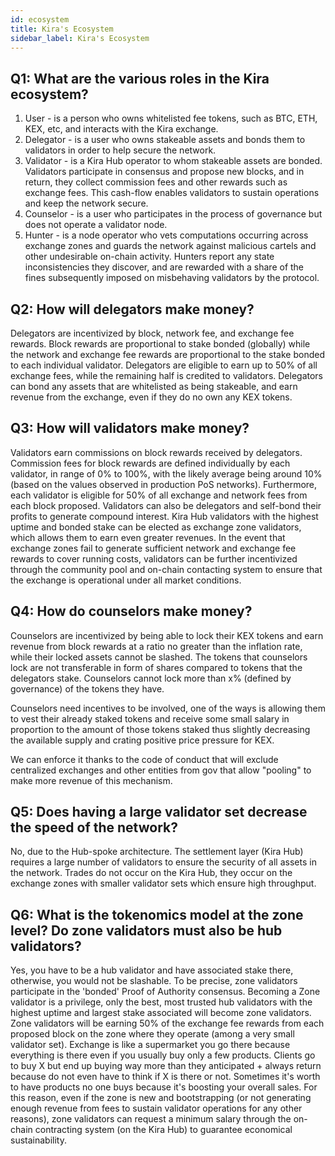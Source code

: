 ```yaml
---
id: ecosystem
title: Kira's Ecosystem
sidebar_label: Kira's Ecosystem
---
```


## Q1: What are the various roles in the Kira ecosystem?

1. User - is a person who owns whitelisted fee tokens, such as BTC, ETH, KEX, etc, and interacts with the Kira exchange.
2. Delegator - is a user who owns stakeable assets and bonds them to validators in order to help secure the network.
3. Validator - is a Kira Hub operator to whom stakeable assets are bonded. Validators participate in consensus and propose new blocks, and in return, they collect commission fees and other rewards such as exchange fees. This cash-flow enables validators to sustain operations and keep the network secure.
4. Counselor - is a user who participates in the process of governance but does not operate a validator node.
5. Hunter - is a node operator who vets computations occurring across exchange zones and guards the network against malicious cartels and other undesirable on-chain activity. Hunters report any state inconsistencies they discover, and are rewarded with a share of the fines subsequently imposed on misbehaving validators by the protocol.

## Q2: How will delegators make money?

Delegators are incentivized by block, network fee, and exchange fee rewards. Block rewards are proportional to stake bonded (globally) while the network and exchange fee rewards are proportional to the stake bonded to each individual validator. Delegators are eligible to earn up to 50% of all exchange fees, while the remaining half is credited to validators. Delegators can bond any assets that are whitelisted as being stakeable, and earn revenue from the exchange, even if they do no own any KEX tokens.

## Q3: How will validators make money?

Validators earn commissions on block rewards received by delegators. Commission
fees for block rewards are defined individually by each validator, in range of 0% to 100%, with 
the likely average being around 10% (based on the values observed in production PoS networks).
Furthermore, each validator is eligible for 50% of all exchange and network fees from each block
proposed. Validators can also be delegators and self-bond their profits to generate compound 
interest. Kira Hub validators with the highest uptime and bonded stake can be
elected as exchange zone validators, which allows them to earn even greater revenues. 
In the event that exchange zones fail to generate sufficient network and exchange fee
rewards to cover running costs, validators can be further incentivized through the community pool 
and on-chain contacting system to ensure that the exchange is operational under all market conditions.

## Q4: How do counselors make money?

Counselors are incentivized by being able to lock their KEX tokens and earn revenue
from block rewards at a ratio no greater than the inflation rate, while their locked assets cannot be
slashed. The tokens that counselors lock are not transferable in form of shares compared to
tokens that the delegators stake. Counselors cannot lock more than x% (defined by
governance) of the tokens they have.

Counselors need incentives to be involved, one of the ways is allowing them to vest their already staked tokens and receive some small salary in proportion to the amount of those tokens staked thus slightly decreasing the available supply and crating positive price pressure for KEX.

We can enforce it thanks to the code of conduct that will exclude centralized exchanges and other entities from gov that allow "pooling" to make more revenue of this mechanism.

## Q5: Does having a large validator set decrease the speed of the network?

No, due to the Hub-spoke architecture. The settlement layer (Kira Hub) requires a large
number of validators to ensure the security of all assets in the network. Trades do not occur on the Kira Hub, they occur on the exchange zones with smaller validator sets which ensure high
throughput.

## Q6: What is the tokenomics model at the zone level? Do zone validators must also be hub validators?

Yes, you have to be a hub validator and have associated stake there, otherwise, you would not be slashable. To be precise, zone validators participate in the 'bonded' Proof of Authority consensus. Becoming a Zone validator is a privilege, only the best, most trusted hub validators with the
highest uptime and largest stake associated will become zone validators. Zone validators will be
earning 50% of the exchange fee rewards from each proposed block on the zone where they
operate (among a very small validator set). 
Exchange is like a supermarket you go there because everything is there even if you usually
buy only a few products. Clients go to buy X but end up buying way more than they anticipated +
always return because do not even have to think if X is there or not. Sometimes it's worth to
have products no one buys because it's boosting your overall sales. For this reason, even if the
zone is new and bootstrapping (or not generating enough revenue from fees to sustain validator
operations for any other reasons), zone validators can request a minimum salary through
the on-chain contracting system (on the Kira Hub) to guarantee economical sustainability.
